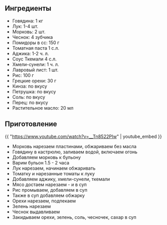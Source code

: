 ## Ингредиенты

- Говядина: 1 кг
- Лук: 1-4 шт.
- Морковь: 2 шт.
- Чеснок: 4 зубчика
- Помидоры в сс: 150 г
- Томатная паста 1 с.л.
- Аджика: 1-2 ч. л.
- Соус Ткемали 4 с.л.
- Хмели-сунели: 1 ч. л.
- Лавровый лист: 1 шт.
- Рис: 100 г
- Грецкие орехи: 30 г
- Кинза: по вкусу
- Петрушка: по вкусу
- Соль: по вкусу
- Перец: по вкусу
- Растительное масло: 20 мл

## Приготовление

{{ "https://www.youtube.com/watch?v=__Tn8522PIw" | youtube_embed }}

- Морковь нарезаем пластинами, обжариваем без масла
- Говядину в кастрюлю, заливаем водой, включаем огонь
- Добавляем морковь к бульону
- Варим бульон 1.5 - 2 часа
- Лук нарезаем, начинаем обжаривать
- Томатку и нарезанные томаты к луку
- Добавляем аджику, хмели-сунели, ткемали
- Мясо достаем нарезаем - и в суп
- Рис промываем, добавляем в суп
- Также в суп добавляем обжарку
- Орехи нарезаем, подпекаем
- Зелень нарезаем
- Чеснок выдавливаем
- Закидываем орехи, зелень, соль, чесночек, сахар в суп